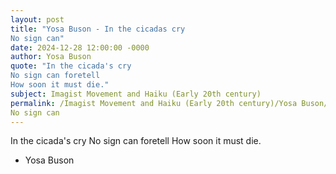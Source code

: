 ```yaml
---
layout: post
title: "Yosa Buson - In the cicadas cry
No sign can"
date: 2024-12-28 12:00:00 -0000
author: Yosa Buson
quote: "In the cicada's cry
No sign can foretell
How soon it must die."
subject: Imagist Movement and Haiku (Early 20th century)
permalink: /Imagist Movement and Haiku (Early 20th century)/Yosa Buson/Yosa Buson - In the cicadas cry
No sign can
---
```


In the cicada's cry
No sign can foretell
How soon it must die.

- Yosa Buson
